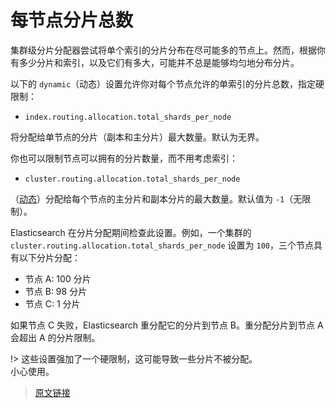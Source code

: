 # 每节点分片总数

集群级分片分配器尝试将单个索引的分片分布在尽可能多的节点上。然而，根据你有多少分片和索引，以及它们有多大，可能并不总是能够均匀地分布分片。

以下的 `dynamic`（动态）设置允许你对每个节点允许的单索引的分片总数，指定硬限制：

- `index.routing.allocation.total_shards_per_node`

将分配给单节点的分片（副本和主分片）最大数量。默认为无界。

你也可以限制节点可以拥有的分片数量，而不用考虑索引：

- `cluster.routing.allocation.total_shards_per_node`

（[动态](/set_up_elasticsearch/configuring_elasticsearchconfig?id=集群和节点设置类型)）分配给每个节点的主分片和副本分片的最大数量。默认值为 `-1`（无限制）。

Elasticsearch 在分片分配期间检查此设置。例如，一个集群的 `cluster.routing.allocation.total_shards_per_node` 设置为 `100`，三个节点具有以下分片分配：

- 节点 A: 100 分片
- 节点 B: 98 分片
- 节点 C: 1 分片

如果节点 C 失败，Elasticsearch 重分配它的分片到节点 B。重分配分片到节点 A 会超出 A 的分片限制。

!> 这些设置强加了一个硬限制，这可能导致一些分片不被分配。  
小心使用。

> [原文链接](https://www.elastic.co/guide/en/elasticsearch/reference/current/allocation-total-shards.html)
